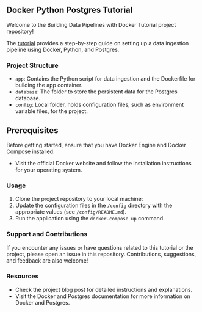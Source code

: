 ## Docker Python Postgres Tutorial

Welcome to the Building Data Pipelines with Docker Tutorial project repository!

The [tutorial](https://zhenev.github.io/2023-04-29-building-data-pipelines-with-docker/) provides a step-by-step guide on setting up a data ingestion pipeline using Docker, Python, and Postgres.

### Project Structure

- `app`: Contains the Python script for data ingestion and the Dockerfile for building the app container.
- `database`: The folder to store the persistent data for the Postgres database.
- `config`: Local folder, holds configuration files, such as environment variable files, for the project.

## Prerequisites

Before getting started, ensure that you have Docker Engine and Docker Compose installed:
- Visit the official Docker website and follow the installation instructions for your operating system.

### Usage
1. Clone the project repository to your local machine:
2. Update the configuration files in the `/config` directory with the appropriate values (see `/config/README.md`).
3. Run the application using the `docker-compose up` command.

### Support and Contributions

If you encounter any issues or have questions related to this tutorial or the project, please open an issue
in this repository. Contributions, suggestions, and feedback are also welcome!

### Resources

- Check the project blog post for detailed instructions and explanations.
- Visit the Docker and Postgres documentation for more information on Docker and Postgres.

